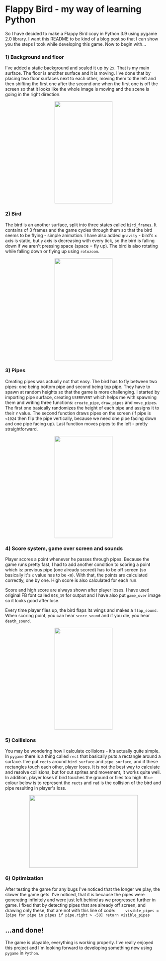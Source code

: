 # Flappy Bird - my way of learning Python
 
So I have decided to make a Flappy Bird copy in Python 3.9 using pygame 2.0 library. I want this README to be kind of a blog post so that I can show you the steps I took while developing this game. Now to begin with...

### 1) Background and floor
I've added a static background and scaled it up by `2x`. That is my main surface. The floor is another surface and it is moving. I've done that by placing two floor surfaces next to each other, moving them to the left and then shifting the first one after the second one when the first one is off the screen so that it looks like the whole image is moving and the scene is going in the right direction. 

<p align="center">
  <img width = "186" height = "328" src="https://github.com/hi-im-happy/Flappy-Bird/blob/main/img/1.png?raw=true">
</p>


### 2) Bird
The bird is an another surface, split into three states called `bird_frames`. It contains of 3 frames and the game cycles through them so that the bird seems to be flying - simple animation. I have also added `gravity` - bird's `x` axis is static, but `y` axis is decreasing with every tick, so the bird is falling down if we aren't pressing space (space = fly up). The bird is also rotating while falling down or flying up using `rotozoom`.

<p align="center">
  <img width = "186" height = "328" src="https://github.com/hi-im-happy/Flappy-Bird/blob/main/img/2.png?raw=true">
</p>


### 3) Pipes
Creating pipes was actually not that easy. The bird has to fly between two pipes: one being bottom pipe and second being top pipe. They have to spawn at random heights so that the game is more challenging. I started by importing pipe surface, creating `USEREVENT` which helps me with spawning them and writing three functions: `create_pipe`, `draw_pipes` and `move_pipes`. The first one basically randomizes the height of each pipe and assigns it to their `Y` value. The second function draws pipes on the screen (if pipe is `<1024` then flip the pipe vertically, because we need one pipe facing down and one pipe facing up). Last function moves pipes to the left - pretty straightforward.

<p align="center">
  <img width = "186" height = "328" src="https://github.com/hi-im-happy/Flappy-Bird/blob/main/img/4.png?raw=true">
</p>


### 4) Score system, game over screen and sounds
Player scores a point whenever he passes through pipes. Because the game runs pretty fast, I had to add another condition to scoring a point which is: previous pipe (one already scored) has to be off screen (so basically it's `x` value has to be `<0`). With that, the points are calculated correctly, one by one. High score is also calculated for each run. 

Score and high score are always shown after player loses. I have used original FB font called `04B_19` for output and I have also put `game_over` image so it looks good after lose.

Every time player flies up, the bird flaps its wings and makes a `flap_sound`. When scoring point, you can hear `score_sound` and if you die, you hear `death_sound`.

<p align="center">
  <img width = "186" height = "328" src="https://github.com/hi-im-happy/Flappy-Bird/blob/main/img/5.png?raw=true">
</p>

### 5) Collisions
You may be wondering how I calculate collisions - it's actually quite simple. In `pygame` there is a thing called `rect` that basically puts a rectangle around a surface. I've put `rects` around `bird_surface` and `pipe_surface`, and if these rectangles touch each other, player loses. It is not the best way to calculate and resolve collisions, but for out sprites and movement, it works quite well. In addition, player loses if bird touches the ground or flies too high. `Blue` colour below is to represent the `rects` and `red` is the collision of the bird and pipe resulting in player's loss.

<p align="center">
  <img width = "348" height = "234" src="https://github.com/hi-im-happy/Flappy-Bird/blob/main/img/6.png?raw=true">
</p>

### 6) Optimization
After testing the game for any bugs I've noticed that the longer we play, the slower the game gets. I've noticed, that it is because the pipes were generating infinitely and were just left behind as we progressed further in game. I fixed that by detecting pipes that are already off screen, and drawing only these, that are not with this line of code: ```    visible_pipes = [pipe for pipe in pipes if pipe.right > -50]
    return visible_pipes```

## ...and done!
The game is playable, everything is working properly. I've really enjoyed this project and I'm looking forward to developing something new using `pygame` in `Python`.
